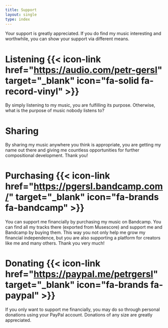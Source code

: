 ```yaml
---
title: Support
layout: single
type: index
---
```

Your support is greatly appreciated. If you do find my music interesting and worthwhile, you can show your support via different means.

# Listening {{< icon-link href="https://audio.com/petr-gersl" target="_blank" icon="fa-solid fa-record-vinyl" >}}

By simply listening to my music, you are fulfilling its purpose. Otherwise, what is the purpose of music nobody listens to?

# Sharing

By sharing my music anywhere you think is appropriate, you are getting my name out there and giving me countless opportunities for further compositional development. Thank you!

# Purchasing {{< icon-link href="https://pgersl.bandcamp.com/" target="_blank" icon="fa-brands fa-bandcamp" >}}

You can support me financially by purchasing my music on Bandcamp. You can find all my tracks there (exported from Musescore) and support me and Bandcamp by buying them. This way you not only help me grow my financial independence, but you are also supporting a platform for creators like me and many others. Thank you very much!

# Donating {{< icon-link href="https://paypal.me/petrgersl" target="_blank" icon="fa-brands fa-paypal" >}}

If you only want to support me financially, you may do so through personal donations using your PayPal account. Donations of any size are greatly appreciated.